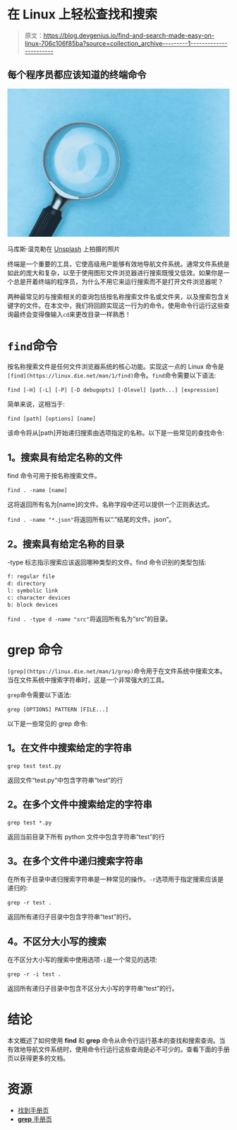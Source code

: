 # 在 Linux 上轻松查找和搜索

> 原文：<https://blog.devgenius.io/find-and-search-made-easy-on-linux-706c106f85ba?source=collection_archive---------1----------------------->

## 每个程序员都应该知道的终端命令

![](img/a6468dd4d3c6be96d79e95291ba72b27.png)

马库斯·温克勒在 [Unsplash](https://unsplash.com/photos/afW1hht0NSs) 上拍摄的照片

终端是一个重要的工具，它使高级用户能够有效地导航文件系统。通常文件系统是如此的庞大和复杂，以至于使用图形文件浏览器进行搜索既慢又低效。如果你是一个总是开着终端的程序员，为什么不用它来运行搜索而不是打开文件浏览器呢？

两种最常见的与搜索相关的查询包括按名称搜索文件名或文件夹，以及搜索包含关键字的文件。在本文中，我们将回顾实现这一行为的命令。使用命令行运行这些查询最终会变得像输入`cd`来更改目录一样熟悉！

# `find`命令

按名称搜索文件是任何文件浏览器系统的核心功能。实现这一点的 Linux 命令是`[find](https://linux.die.net/man/1/find)`命令。`find`命令需要以下语法:

`find [-H] [-L] [-P] [-D debugopts] [-Olevel] [path...] [expression]`

简单来说，这相当于:

`find [path] [options] [name]`

该命令将从[path]开始递归搜索由选项指定的名称。以下是一些常见的查找命令:

## **1。搜索具有给定名称的文件**

find 命令可用于按名称搜索文件。

`find . -name [name]`

这将返回所有名为[name]的文件。名称字段中还可以提供一个正则表达式。

`find . -name "*.json"`将返回所有以“.”结尾的文件。json”。

## **2。搜索具有给定名称的目录**

-type 标志指示搜索应该返回哪种类型的文件。find 命令识别的类型包括:

```
f: regular file
d: directory
l: symbolic link
c: character devices
b: block devices
```

`find . -type d -name "src"`将返回所有名为“src”的目录。

# grep 命令

`[grep](https://linux.die.net/man/1/grep)`命令用于在文件系统中搜索文本。当在文件系统中搜索字符串时，这是一个非常强大的工具。

`grep`命令需要以下语法:

`grep [OPTIONS] PATTERN [FILE...]`

以下是一些常见的 grep 命令:

## **1。在文件中搜索给定的字符串**

`grep test test.py`

返回文件“test.py”中包含字符串“test”的行

## **2。在多个文件中搜索给定的字符串**

`grep test *.py`

返回当前目录下所有 python 文件中包含字符串“test”的行

## **3。在多个文件中递归搜索字符串**

在所有子目录中递归搜索字符串是一种常见的操作。`-r`选项用于指定搜索应该是递归的:

`grep -r test .`

返回所有递归子目录中包含字符串“test”的行。

## **4。不区分大小写的搜索**

在不区分大小写的搜索中使用选项`-i`是一个常见的选项:

`grep -r -i test .`

返回所有递归子目录中包含不区分大小写的字符串“test”的行。

# 结论

本文概述了如何使用 **find** 和 **grep** 命令从命令行运行基本的查找和搜索查询。当有效地导航文件系统时，使用命令行运行这些查询是必不可少的。查看下面的手册页以获得更多的文档。

# 资源

*   [找到手册页](https://linux.die.net/man/1/find)
*   [**grep** 手册页](https://linux.die.net/man/1/grep)
